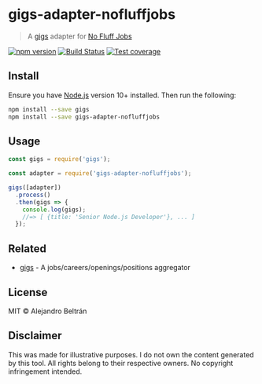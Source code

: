 # gigs-adapter-nofluffjobs

> A [gigs](https://github.com/alebelcor/gigs) adapter for [No Fluff Jobs](https://nofluffjobs.com)

[![npm version](https://img.shields.io/npm/v/gigs-adapter-nofluffjobs.svg)](https://npmjs.org/package/gigs-adapter-nofluffjobs)
[![Build Status](https://img.shields.io/travis/alebelcor/gigs-adapter-nofluffjobs/master.svg)](https://travis-ci.org/alebelcor/gigs-adapter-nofluffjobs)
[![Test coverage](https://img.shields.io/coveralls/alebelcor/gigs-adapter-nofluffjobs.svg)](https://coveralls.io/github/alebelcor/gigs-adapter-nofluffjobs)

## Install

Ensure you have [Node.js](https://nodejs.org) version 10+ installed. Then run the following:

```bash
npm install --save gigs
npm install --save gigs-adapter-nofluffjobs
```

## Usage

```js
const gigs = require('gigs');

const adapter = require('gigs-adapter-nofluffjobs');

gigs([adapter])
  .process()
  .then(gigs => {
    console.log(gigs);
    //=> [ {title: 'Senior Node.js Developer'}, ... ]
  });
```

## Related

* [gigs](https://github.com/alebelcor/gigs) - A jobs/careers/openings/positions aggregator

## License

MIT © Alejandro Beltrán

## Disclaimer

This was made for illustrative purposes.
I do not own the content generated by this tool.
All rights belong to their respective owners.
No copyright infringement intended.
